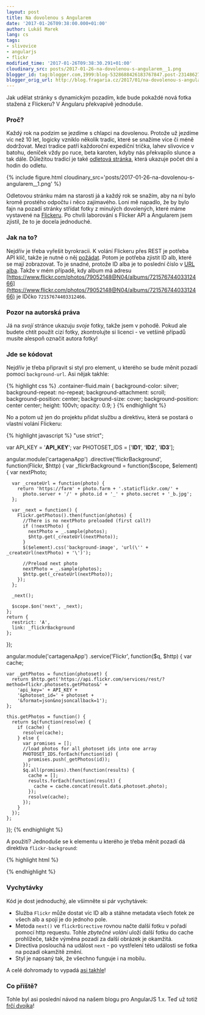 ```yaml
---
layout: post
title: Na dovolenou s Angularem
date: '2017-01-26T09:38:00.000+01:00'
author: Lukáš Marek
lang: cs
tags:
- slivovice
- angularjs
- flickr
modified_time: '2017-01-26T09:38:30.291+01:00'
cloudinary_src: posts/2017-01-26-na-dovolenou-s-angularem__1.png
blogger_id: tag:blogger.com,1999:blog-5328688426183767847.post-2314862756090192575
blogger_orig_url: http://blog.fragaria.cz/2017/01/na-dovolenou-s-angularem.html
---
```


Jak udělat stránky s dynamickým pozadím, kde bude pokaždé nová fotka
stažená z Flickeru? V Angularu překvapivě jednoduše.

### Proč?

Každý rok na podzim se jezdíme s chlapci na dovolenou. Protože už
jezdíme víc než 10 let, logicky vzniklo několik tradic, které se
snažíme více či méně dodržovat.
Mezi tradice patří každoroční expediční trička, lahev slivovice v
batohu, deníček vždy po ruce, beta karoten, kdyby nás překvapilo slunce
a tak dále.
Důležitou tradicí je také [odletová stránka](https://cartagena.cz/),
která ukazuje počet dní a hodin do
odletu.

{% include figure.html cloudinary_src='posts/2017-01-26-na-dovolenou-s-angularem__1.png' %}

Odletovou stránku mám na starosti já a každý rok se snažím, aby na ní
bylo kromě prostého odpočtu i něco zajímavého. Loni mě napadlo, že by
bylo fajn na pozadí stránky střídat fotky z minulých dovolených, které
máme vystavené na
[Flickeru](https://www.flickr.com/photos/79052148@N04/albums). Po chvíli
laborování s Flicker API a Angularem jsem zjistil, že to je docela
jednoduché.

### Jak na to?

Nejdřív je třeba vyřešit byrokracii. K volání Flickeru přes REST je
potřeba API klíč, takže je nutné o něj
[požádat](https://www.flickr.com/services/apps/create/).
Potom je potřeba zjistit ID alb, které se mají zobrazovat. To je snadné,
protože ID alba je to poslední číslo v [URL
alba](https://www.flickr.com/photos/79052148@N04/albums/72157674403312466).
Takže v mém případě, kdy album má adresu
[https://www.flickr.com/photos/79052148@N04/albums/72157674403312466](https://www.flickr.com/photos/79052148@N04/albums/72157674403312466) je
IDčko `72157674403312466`.

### Pozor na autorská práva

Já na *svojí* stránce ukazuju *svoje* fotky, takže jsem v pohodě. Pokud
ale budete chtít použít cizí fotky, zkontrolujte si licenci - ve vetšině
případů musíte alespoň označit autora fotky\!

### Jde se kódovat

Nejdřív je třeba připravit si styl pro element, u kterého se bude měnit
pozadí pomocí `background-url`. Asi nějak takhle:

{% highlight css %}
.container-fluid.main {
  background-color: silver;
  background-repeat: no-repeat;
  background-attachment: scroll;
  background-position: center;
  background-size: cover;
  background-position: center center;
  height: 100vh;
  opacity: 0.9;
}
{% endhighlight %}

No a potom už jen do projektu přidat službu a direktivu, která se
postará o vlastní volání Flickeru:

{% highlight javascript %}
"use strict";

var API_KEY = '__API_KEY__';
var PHOTOSET_IDS = ['__ID1__', '__ID2__', '__ID3__'];


angular.module('cartagenaApp')
  .directive('flickrBackground', function(Flickr, $http) {
    var _flickrBackground = function($scope, $element) {
      var nextPhoto;

      var _createUrl = function(photo) {
        return 'https://farm' + photo.farm + '.staticflickr.com/' +
          photo.server + '/' + photo.id + '_' + photo.secret + '_b.jpg';
      };

      var _next = function() {
        Flickr.getPhotos().then(function(photos) {
          //There is no nextPhoto preloaded (first call?)
          if (!nextPhoto) {
            nextPhoto = _.sample(photos);
            $http.get(_createUrl(nextPhoto));
          }
          $($element).css('background-image', 'url(\'' + _createUrl(nextPhoto) + '\')');

          //Preload next photo
          nextPhoto = _.sample(photos);
          $http.get(_createUrl(nextPhoto));
        });
      };

      _next();

      $scope.$on('next', _next);
    };
    return {
      restrict: 'A',
      link: _flickrBackground
    };
  });

angular.module('cartagenaApp')
  .service('Flickr', function($q, $http) {
    var cache;

    var _getPhotos = function(photoset) {
      return $http.get('https://api.flickr.com/services/rest/?method=flickr.photosets.getPhotos&' +
        'api_key=' + API_KEY +
        '&photoset_id=' + photoset +
        '&format=json&nojsoncallback=1');
    };

    this.getPhotos = function() {
      return $q(function(resolve) {
        if (cache) {
          resolve(cache);
        } else {
          var promises = [];
          //load photos for all photoset ids into one array
          PHOTOSET_IDS.forEach(function(id) {
            promises.push(_getPhotos(id));
          });
          $q.all(promises).then(function(results) {
            cache = [];
            results.forEach(function(result) {
              cache = cache.concat(result.data.photoset.photo);
            });
            resolve(cache);
          });
        }
      });
    };
  });
{% endhighlight %}

A použití? Jednoduše se k elementu u kterého je třeba měnit pozadí dá
direktiva `flickr-background`:

{% highlight html %}
<div class="container-fluid main" flickr-background>
    <div ng-view=""></div>
</div>
{% endhighlight %}

### Vychytávky

Kód je dost jednoduchý, ale všimněte si pár vychytávek:

  - Služba `Flickr` může dostat víc ID alb a stáhne metadata všech fotek
    ze všech alb a spojí je do jednoho pole.
  - Metoda `next()` ve `flickrDirective` rovnou načte další fotku v
    pořadí pomocí http requestu. Tohle *zbytečné volání* uloží další
    fotku do cache prohlížeče, takže výměna pozadí za další obrázek je
    okamžitá.
  - Directiva poslouchá na událost `next` - po vystřelení této události
    se fotka na pozadí okamžitě změní.
  - Styl je napsaný tak, že všechno funguje i na mobilu.

A celé dohromady to vypadá [asi takhle](https://cartagena.cz/)\!

### Co příště?

Tohle byl asi poslední návod na našem blogu pro AngularJS 1.x. Teď už
totiž [frčí dvojka](https://angular.io/docs/ts/latest/quickstart.html)\!
